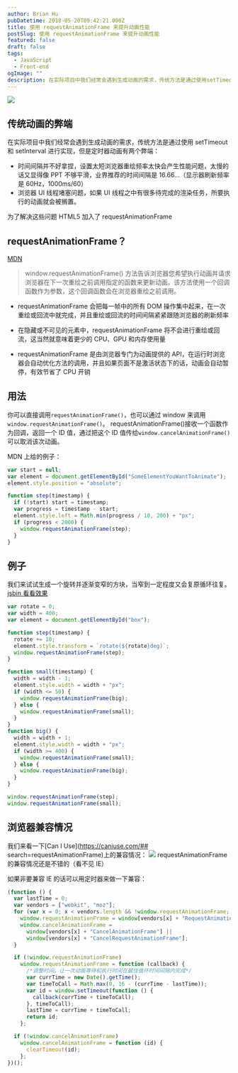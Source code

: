```yaml
---
author: Brian Hu
pubDatetime: 2018-05-20T09:42:21.000Z
title: 使用 requestAnimationFrame 来提升动画性能
postSlug: 使用 requestAnimationFrame 来提升动画性能
featured: false
draft: false
tags:
  - JavaScript
  - Front-end
ogImage: ""
description: 在实际项目中我们经常会遇到生成动画的需求，传统方法是通过使用setTimeout和setInterval进行实现，但是定时器动画有两个弊端
---
```


![](https://res.cloudinary.com/dewu7okpv/image/upload/v1675676273/blog/1637ddf84e9110d6_tplv-t2oaga2asx-zoom-in-crop-mark_3024_0_0_0_brituv.webp)

## 传统动画的弊端

在实际项目中我们经常会遇到生成动画的需求，传统方法是通过使用 setTimeout 和 setInterval 进行实现，但是定时器动画有两个弊端：

- 时间间隔并不好拿捏，设置太短浏览器重绘频率太快会产生性能问题，太慢的话又显得像 PPT 不够平滑，业界推荐的时间间隔是 16.66...（显示器刷新频率是 60Hz，1000ms/60）
- 浏览器 UI 线程堵塞问题，如果 UI 线程之中有很多待完成的渲染任务，所要执行的动画就会被搁置。

为了解决这些问题 HTML5 加入了 requestAnimationFrame

## requestAnimationFrame？

[MDN](https://developer.mozilla.org/zh-CN/docs/Web/API/Window/requestAnimationFrame)

> window.requestAnimationFrame() 方法告诉浏览器您希望执行动画并请求浏览器在下一次重绘之前调用指定的函数来更新动画。该方法使用一个回调函数作为参数，这个回调函数会在浏览器重绘之前调用。

- requestAnimationFrame 会把每一帧中的所有 DOM 操作集中起来，在一次重绘或回流中就完成，并且重绘或回流的时间间隔紧紧跟随浏览器的刷新频率

- 在隐藏或不可见的元素中，requestAnimationFrame 将不会进行重绘或回流，这当然就意味着更少的 CPU、GPU 和内存使用量

- requestAnimationFrame 是由浏览器专门为动画提供的 API，在运行时浏览器会自动优化方法的调用，并且如果页面不是激活状态下的话，动画会自动暂停，有效节省了 CPU 开销

## 用法

你可以直接调用`requestAnimationFrame()`，也可以通过 window 来调用`window.requestAnimationFrame()`。
requestAnimationFrame()接收一个函数作为回调，返回一个 ID 值，通过把这个 ID 值传给`window.cancelAnimationFrame()`可以取消该次动画。

MDN 上给的例子：

```js
var start = null;
var element = document.getElementById("SomeElementYouWantToAnimate");
element.style.position = "absolute";

function step(timestamp) {
  if (!start) start = timestamp;
  var progress = timestamp - start;
  element.style.left = Math.min(progress / 10, 200) + "px";
  if (progress < 2000) {
    window.requestAnimationFrame(step);
  }
}
```

## 例子

我们来试试生成一个旋转并逐渐变窄的方块，当窄到一定程度又会复原循环往复。
[jsbin 看看效果](http://jsbin.com/xeferik/3/edit?js,output)

```js
var rotate = 0;
var width = 400;
var element = document.getElementById("box");

function step(timestamp) {
  rotate += 10;
  element.style.transform = `rotate(${rotate}deg)`;
  window.requestAnimationFrame(step);
}

function small(timestamp) {
  width = width - 1;
  element.style.width = width + "px";
  if (width <= 50) {
    window.requestAnimationFrame(big);
  } else {
    window.requestAnimationFrame(small);
  }
}
function big() {
  width = width + 1;
  element.style.width = width + "px";
  if (width >= 400) {
    window.requestAnimationFrame(small);
  } else {
    window.requestAnimationFrame(big);
  }
}

window.requestAnimationFrame(step);
window.requestAnimationFrame(small);
```

## 浏览器兼容情况

我们来看一下[Can I Use](https://caniuse.com/## search=requestAnimationFrame)上的兼容情况：
![](https://res.cloudinary.com/dewu7okpv/image/upload/v1675676294/blog/1637d6be4df448ce_tplv-t2oaga2asx-zoom-in-crop-mark_3024_0_0_0_f3cs52.webp)
requestAnimationFrame 的兼容情况还是不错的（看不见 IE）

如果非要兼容 IE 的话可以用定时器来做一下兼容：

```js
(function () {
  var lastTime = 0;
  var vendors = ["webkit", "moz"];
  for (var x = 0; x < vendors.length && !window.requestAnimationFrame; ++x) {
    window.requestAnimationFrame = window[vendors[x] + "RequestAnimationFrame"];
    window.cancelAnimationFrame =
      window[vendors[x] + "CancelAnimationFrame"] ||
      window[vendors[x] + "CancelRequestAnimationFrame"];
  }

  if (!window.requestAnimationFrame)
    window.requestAnimationFrame = function (callback) {
      /*调整时间，让一次动画等待和执行时间在最佳循环时间间隔内完成*/
      var currTime = new Date().getTime();
      var timeToCall = Math.max(0, 16 - (currTime - lastTime));
      var id = window.setTimeout(function () {
        callback(currTime + timeToCall);
      }, timeToCall);
      lastTime = currTime + timeToCall;
      return id;
    };

  if (!window.cancelAnimationFrame)
    window.cancelAnimationFrame = function (id) {
      clearTimeout(id);
    };
})();
```
